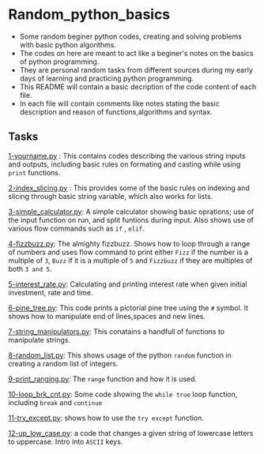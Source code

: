 # Random_python_basics
- Some random beginer python codes, creating and solving problems with basic python algorithms.
- The codes on here are meant to act like a beginer's notes on the basics of python programming.
- They are personal random tasks from different sources during my early days of learning and practicing python programming.
- This README will contain a basic decription of the code content of each file.
- In each file will contain comments like notes  stating the basic description and reason of functions,algorithms and syntax.
## Tasks
[1-yourname.py](./1-yourname.py) : This contains codes describing the various string inputs and outputs, including basic rules on
formating and casting while using `print` functions.

[2-index_slicing.py](./2-index_slicing.py) : This provides some of the basic rules on indexing and slicing through basic string variable,
which also works for lists.

[3-simple_calculator.py](./3-simple_calculator.py): A simple calculator showing basic oprations;
use of the input function on run, and split funtions during input.
Also shows use of various flow commands such as `if` , `elif`.

[4-fizzbuzz.py](./4-fizzbuzz.py): The almighty fizzbuzz. Shows how to loop through a range of numbers and uses flow command to print either
`Fizz` if the number is a multiple of `3`, `Buzz` if it is a multiple of `5` and `Fizzbuzz` if they are multiples of both `3 and 5`.

[5-interest_rate.py](./5-interest_rate.py): Calculating and printing interest rate when given initial investment, rate and time.

[6-pine_tree.py](./6-pine_tree.py): This code prints a pictorial pine tree using the `#` symbol.
It shows how to manipulate end of lines,spaces and new lines.

[7-string_manipulators.py](./7-string_manipulators.py): This conatains a handfull of functions to manipulate strings.

[8-random_list.py](./8-random_list.py): This shows usage of the python `random` function in creating a random list of integers.

[9-print_ranging.py](./9-print_ranging.py): The `range` function and how it is used.

[10-loop_brk_cnt.py](./10-loop_brk_cnt.py): Some code showing the `while true` loop function, including `break` and `continue`

[11-try_except.py](./11-try_except.py): shows how to use the `try except` function.

[12-up_low_case.py](./12-up_low_case.py): a code that changes a given string of lowercase letters to uppercase. Intro into `ASCII` keys.
